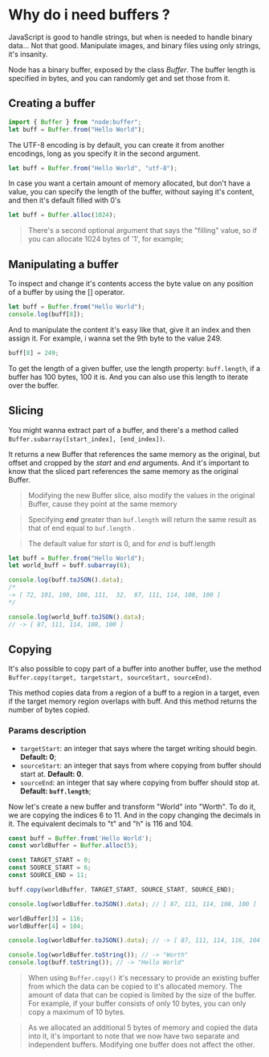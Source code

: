 # Why do i need buffers ?

JavaScript is good to handle strings, but when is needed to handle binary data... Not that good. Manipulate images, and binary files using only strings, it's insanity.

Node has a binary buffer, exposed by the class _Buffer_. The buffer length is specified in bytes, and you can randomly get and set those from it.

## Creating a buffer

```js
import { Buffer } from "node:buffer";
let buff = Buffer.from("Hello World");
```

The UTF-8 encoding is by default, you can create it from another encodings, long as you specify it in the second argument.

```js
let buff = Buffer.from("Hello World", "utf-8");
```

In case you want a certain amount of memory allocated, but don't have a value, you can specify the length of the buffer, without saying it's content, and then it's default filled with 0's

```js
let buff = Buffer.alloc(1024);
```

> There's a second optional argument that says the "filling" value, so if you can allocate 1024 bytes of '1', for example;

## Manipulating a buffer

To inspect and change it's contents access the byte value on any position of a buffer by using the [] operator.

```js
let buff = Buffer.from("Hello World");
console.log(buff[8]);
```

And to manipulate the content it's easy like that, give it an index and then assign it. For example, i wanna set the 9th byte to the value 249.

```js
buff[8] = 249;
```

To get the length of a given buffer, use the length property: `buff.length`, if a buffer has 100 bytes, 100 it is. And you can also use this length to iterate over the buffer.

## Slicing

You might wanna extract part of a buffer, and there's a method called `Buffer.subarray([start_index], [end_index])`.

It returns a new Buffer that references the same memory as the original, but offset and cropped by the _start_ and _end_ arguments. And it's important to know that the sliced part references the same memory as the original Buffer.

> Modifying the new Buffer slice, also modify the values in the original Buffer, cause they point at the same memory

> Specifying **_end_** greater than `buf.length` will return the same result as that of end equal to `buf.length` .

> The default value for _start_ is 0, and for _end_ is buff.length

```js
let buff = Buffer.from("Hello World");
let world_buff = buff.subarray(6);

console.log(buff.toJSON().data);
/*
-> [ 72, 101, 108, 108, 111,  32,  87, 111, 114, 108, 100 ]
*/

console.log(world_buff.toJSON().data);
// -> [ 87, 111, 114, 108, 100 ]
```

## Copying

It's also possible to copy part of a buffer into another buffer, use the method `Buffer.copy(target, targetstart, sourceStart, sourceEnd)`.

This method copies data from a region of a buff to a region in a target, even if the target memory region overlaps with buff. And this method returns the number of bytes copied.

### Params description

- `targetStart`: an integer that says where the target writing should begin. **Default: 0**;
- `sourceStart`: an integer that says from where copying from buffer should start at. **Default: 0**.
- `sourceEnd`: an integer that say where copying from buffer should stop at. **Default: `buff.length`**;

Now let's create a new buffer and transform "World" into "Worth". To do it, we are copying the indices 6 to 11. And in the copy changing the decimals in it. The equivalent decimals to "t" and "h" is 116 and 104.

```js
const buff = Buffer.from('Hello World');
const worldBuffer = Buffer.alloc(5);

const TARGET_START = 0;
const SOURCE_START = 6;
const SOURCE_END = 11;

buff.copy(worldBuffer, TARGET_START, SOURCE_START, SOURCE_END);

console.log(worldBuffer.toJSON().data); // [ 87, 111, 114, 108, 100 ]

worldBuffer[3] = 116;
worldBuffer[4] = 104;

console.log(worldBuffer.toJSON().data); // -> [ 87, 111, 114, 116, 104 ]

console.log(worldBuffer.toString()); // -> "Worth"
console.log(buff.toString()); // -> "Hello World"

```

> When using `Buffer.copy()` it's necessary to provide an existing buffer from which the data can be copied to it's allocated memory. The amount of data that can be copied is limited by the size of the buffer. For example, if your buffer consists of only 10 bytes, you can only copy a maximum of 10 bytes.

> As we allocated an additional 5 bytes of memory and copied the data into it, it's important to note that we now have two separate and independent buffers. Modifying one buffer does not affect the other.
